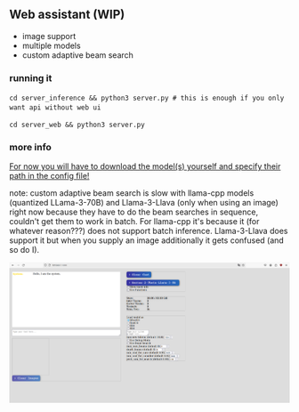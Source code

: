 ## Web assistant (WIP)  

- image support  
- multiple models  
- custom adaptive beam search

### running it  
`cd server_inference && python3 server.py # this is enough if you only want api without web ui`  

`cd server_web && python3 server.py`

### more info  

<u>For now you will have to download the model(s) yourself and specify their path in the config file!</u>  

note: custom adaptive beam search is slow with llama-cpp models (quantized LLama-3-70B) and Llama-3-Llava (only when using an image) right now because they have to do the beam searches in sequence, couldn't get them to work in batch. For llama-cpp it's because it (for whatever reason???) does not support batch inference. Llama-3-Llava does support it but when you supply an image additionally it gets confused (and so do I).

![Web UI](misc/web_ui.png)